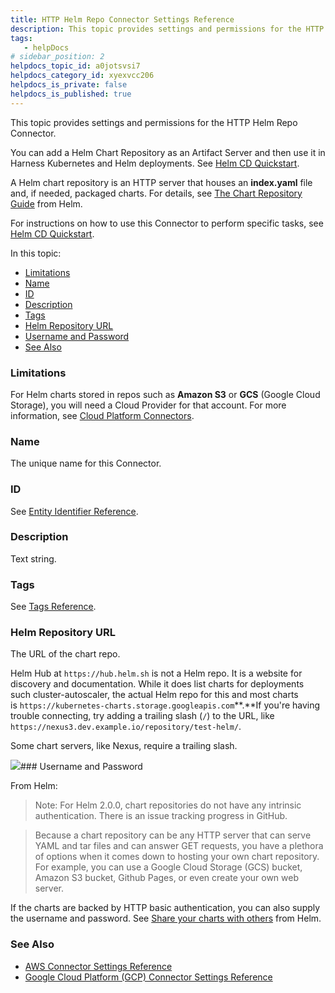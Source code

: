 ```yaml
---
title: HTTP Helm Repo Connector Settings Reference
description: This topic provides settings and permissions for the HTTP Helm Repo Connector.
tags: 
   - helpDocs
# sidebar_position: 2
helpdocs_topic_id: a0jotsvsi7
helpdocs_category_id: xyexvcc206
helpdocs_is_private: false
helpdocs_is_published: true
---
```


This topic provides settings and permissions for the HTTP Helm Repo Connector.

You can add a Helm Chart Repository as an Artifact Server and then use it in Harness Kubernetes and Helm deployments. See [Helm CD Quickstart](/article/cifa2yb19a-helm-cd-quickstart).

A Helm chart repository is an HTTP server that houses an **index.yaml** file and, if needed, packaged charts. For details, see [The Chart Repository Guide](https://helm.sh/docs/topics/chart_repository/) from Helm.

For instructions on how to use this Connector to perform specific tasks, see [Helm CD Quickstart](/article/cifa2yb19a-helm-cd-quickstart).

In this topic:

* [Limitations](#limitations)
* [Name](#name)
* [ID](#id)
* [Description](#description)
* [Tags](#tags)
* [Helm Repository URL](#helm_repository_url)
* [Username and Password](#username_and_password)
* [See Also](#see_also)

### Limitations

For Helm charts stored in repos such as **Amazon S3** or **GCS** (Google Cloud Storage), you will need a Cloud Provider for that account. For more information, see [Cloud Platform Connectors](/category/1ehb4tcksy).

### Name

The unique name for this Connector.

### ID

See [Entity Identifier Reference](https://ngdocs.harness.io/article/li0my8tcz3-entity-identifier-reference).

### Description

Text string.

### Tags

See [Tags Reference](https://ngdocs.harness.io/article/i8t053o0sq-tags-reference).

### Helm Repository URL

The URL of the chart repo.

Helm Hub at `https://hub.helm.sh` is not a Helm repo. It is a website for discovery and documentation. While it does list charts for deployments such cluster-autoscaler, the actual Helm repo for this and most charts is `https://kubernetes-charts.storage.googleapis.com`**.**If you're having trouble connecting, try adding a trailing slash (`/`) to the URL, like `https://nexus3.dev.example.io/repository/test-helm/`.

Some chart servers, like Nexus, require a trailing slash. 

![](https://files.helpdocs.io/i5nl071jo5/articles/a0jotsvsi7/1637352021496/clean-shot-2021-11-19-at-12-00-06.png)### Username and Password

From Helm:


> Note: For Helm 2.0.0, chart repositories do not have any intrinsic authentication. There is an issue tracking progress in GitHub.


> Because a chart repository can be any HTTP server that can serve YAML and tar files and can answer GET requests, you have a plethora of options when it comes down to hosting your own chart repository. For example, you can use a Google Cloud Storage (GCS) bucket, Amazon S3 bucket, Github Pages, or even create your own web server.

If the charts are backed by HTTP basic authentication, you can also supply the username and password. See [Share your charts with others](https://helm.sh/docs/topics/chart_repository/#share-your-charts-with-others) from Helm.

### See Also

* [AWS Connector Settings Reference](/article/m5vkql35ca-aws-connector-settings-reference)
* [Google Cloud Platform (GCP) Connector Settings Reference](/article/yykfduond6-gcs-connector-settings-reference)

